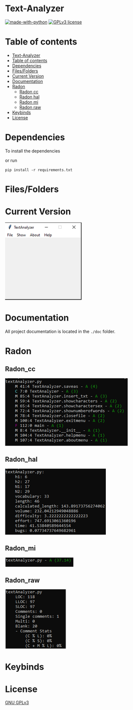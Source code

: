 # Text-Analyzer

[![made-with-python](https://img.shields.io/badge/Made%20with-Python-1f425f.svg)](https://www.python.org/) [![GPLv3 license](https://img.shields.io/badge/License-GPLv3-blue.svg)](http://perso.crans.org/besson/LICENSE.html)


# Table of contents

<!--ts-->
  * [Text-Analyzer](#Text-Analyzer)
  * [Table of contents](#Table_of_contents)
  * [Dependencies](#Dependencies)
  * [Files/Folders](#Files/Folders)
  * [Current Version](#CurrentVersion)
  * [Documentation](#Documentation)
  * [Radon](#Radon)
    * [Radon cc](#Radon_cc)
    * [Radon hal](#Radon_hal)
    * [Radon mi](#Radon_mi)
    * [Radon raw](#Radon_raw)
  * [Keybinds](#Keybinds)
  * [License](#License)




# Dependencies

To install the dependencies



or run


```shell
pip install -r requirements.txt
```

# Files/Folders
<ul>
</ul>

# Current Version

<p><img src = "images/Text Analyzer Version.png" title = "Current Version"/> </p>

# Documentation

All project documentation is located in the `./doc`  folder.


# Radon

## Radon_cc

<p><img src = "images/radon/radon cc.png" title = "Radon cc"/> </p>

## Radon_hal

<p><img src = "images/radon/radon hal.png" title = "Radon hal"/> </p>

## Radon_mi

<p><img src = "images/radon/radon mi.png" title = "Radon mi"/> </p>

## Radon_raw

<p><img src = "images/radon/radon raw.png" title = "Radon raw"/> </p>

# Keybinds
<ul>
</ul>

# License
[GNU GPLv3](https://choosealicense.com/licenses/gpl-3.0/)